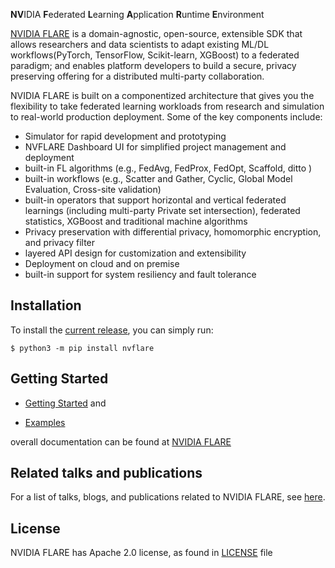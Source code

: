 **NV**IDIA **F**ederated **L**earning **A**pplication **R**untime **E**nvironment

[NVIDIA FLARE](https://nvflare.readthedocs.io/en/main/index.html) is a domain-agnostic, open-source, extensible SDK that 
allows researchers and data scientists to adapt existing ML/DL workflows(PyTorch, TensorFlow, Scikit-learn, XGBoost) 
to a federated paradigm; and enables platform developers to build a secure, privacy preserving offering 
for a distributed multi-party collaboration. 

NVIDIA FLARE is built on a componentized architecture that gives you the flexibility to take federated learning workloads 
from research and simulation to real-world production deployment. Some of the key components include:

* Simulator for rapid development and prototyping
* NVFLARE Dashboard UI for simplified project management and deployment  
* built-in FL algorithms (e.g., FedAvg, FedProx, FedOpt, Scaffold, ditto )
* built-in workflows (e.g., Scatter and Gather, Cyclic, Global Model Evaluation, Cross-site validation)
* built-in operators that support horizontal and vertical federated learnings (including multi-party Private set intersection),
federated statistics, XGBoost and traditional machine algorithms 
* Privacy preservation with differential privacy, homomorphic encryption, and privacy filter
* layered API design for customization and extensibility
* Deployment on cloud and on premise 
* built-in support for system resiliency and fault tolerance 

## Installation
To install the [current release](https://pypi.org/project/nvflare/), you can simply run:
```
$ python3 -m pip install nvflare
```
## Getting Started

* [Getting Started](https://nvflare.readthedocs.io/en/main/getting_started.html) and
 
* [Examples](https://github.com/NVIDIA/NVFlare/tree/main/examples/)

overall documentation can be found at [NVIDIA FLARE](https://nvflare.readthedocs.io/en/main/index.html)

## Related talks and publications

For a list of talks, blogs, and publications related to NVIDIA FLARE, see [here](docs/publications_and_talks.md).

## License

NVIDIA FLARE has Apache 2.0 license, as found in [LICENSE](https://github.com/NVIDIA/NVFlare/blob/dev/LICENSE) file 
 

